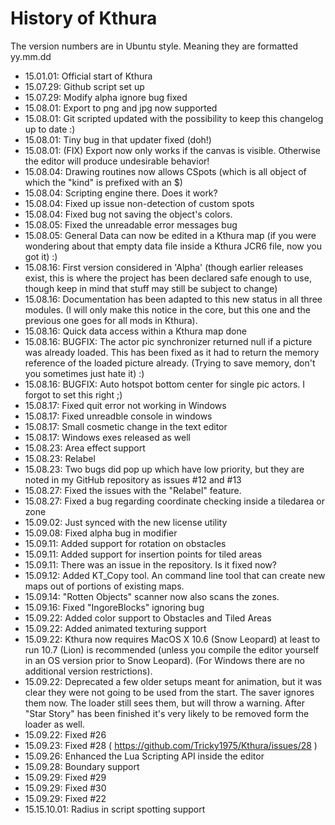 # History of Kthura

The version numbers are in Ubuntu style. Meaning they are formatted yy.mm.dd

- 15.01.01: Official start of Kthura 
- 15.07.29: Github script set up
- 15.07.29: Modify alpha ignore bug fixed
- 15.08.01: Export to png and jpg now supported
- 15.08.01: Git scripted updated with the possibility to keep this changelog up to date :)
- 15.08.01: Tiny bug in that updater fixed (doh!)
- 15.08.01: (FIX) Export now only works if the canvas is visible. Otherwise the editor will produce undesirable behavior!
- 15.08.04: Drawing routines now allows CSpots (which is all object of which the "kind" is prefixed with an $)
- 15.08.04: Scripting engine there. Does it work?
- 15.08.04: Fixed up issue non-detection of custom spots
- 15.08.04: Fixed bug not saving the object's colors.
- 15.08.05: Fixed the unreadable error messages bug
- 15.08.05: General Data can now be edited in a Kthura map (if you were wondering about that empty data file inside a Kthura JCR6 file, now you got it) :)
- 15.08.16: First version considered in 'Alpha' (though earlier releases exist, this is where the project has been declared safe enough to use, though keep in mind that stuff may still be subject to change)
- 15.08.16: Documentation has been adapted to this new status in all three modules. (I will only make this notice in the core, but this one and the previous one goes for all mods in Kthura).
- 15.08.16: Quick data access within a Kthura map done
- 15.08.16: BUGFIX: The actor pic synchronizer returned null if a picture was already loaded. This has been fixed as it had to return the memory reference of the loaded picture already. (Trying to save memory, don't you sometimes just hate it) :)
- 15.08.16: BUGFIX: Auto hotspot bottom center for single pic actors. I forgot to set this right ;)
- 15.08.17: Fixed quit error not working in Windows 
- 15.08.17: Fixed unreadble console in windows
- 15.08.17: Small cosmetic change in the text editor
- 15.08.17: Windows exes released as well
- 15.08.23: Area effect support
- 15.08.23: Relabel
- 15.08.23: Two bugs did pop up which have low priority, but they are noted in my GitHub repository as issues #12 and #13
- 15.08.27: Fixed the issues with the "Relabel" feature.
- 15.08.27: Fixed a bug regarding coordinate checking inside a tiledarea or zone
- 15.09.02: Just synced with the new license utility
- 15.09.08: Fixed alpha bug in modifier
- 15.09.11: Added support for rotation on obstacles
- 15.09.11: Added support for insertion points for tiled areas
- 15.09.11: There was an issue in the repository. Is it fixed now?
- 15.09.12: Added KT_Copy tool. An command line tool that can create new maps out of portions of existing maps.
- 15.09.14: "Rotten Objects" scanner now also scans the zones.
- 15.09.16: Fixed "IngoreBlocks" ignoring bug
- 15.09.22: Added color support to Obstacles and Tiled Areas
- 15.09.22: Added animated texturing support
- 15.09.22: Kthura now requires MacOS X 10.6 (Snow Leopard) at least to run 10.7 (Lion) is recommended (unless you compile the editor yourself in an OS version prior to Snow Leopard). (For Windows there are no additional version restrictions).
- 15.09.22: Deprecated a few older setups meant for animation, but it was clear they were not going to be used from the start. The saver ignores them now. The loader still sees them, but will throw a warning. After "Star Story" has been finished it's very likely to be removed form the loader as well.
- 15.09.22: Fixed #26
- 15.09.23: Fixed #28 ( https://github.com/Tricky1975/Kthura/issues/28 )
- 15.09.26: Enhanced the Lua Scripting API inside the editor
- 15.09.28: Boundary support
- 15.09.29: Fixed #29
- 15.09.29: Fixed #30
- 15.09.29: Fixed #22
- 15.15.10.01: Radius in script spotting support
